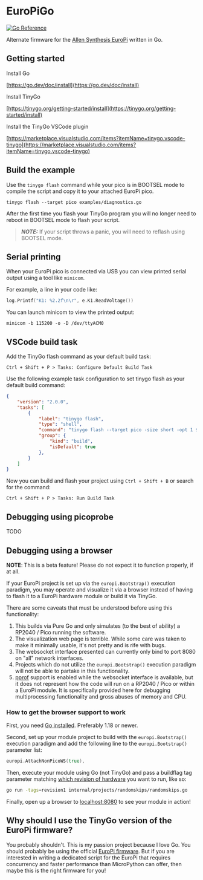 # EuroPiGo

[![Go Reference](https://pkg.go.dev/badge/github.com/awonak/EuroPiGo.svg)](https://pkg.go.dev/github.com/awonak/EuroPiGo)

Alternate firmware for the [Allen Synthesis EuroPi](https://github.com/Allen-Synthesis/EuroPi) written in Go.

## Getting started

Install Go

[https://go.dev/doc/install](https://go.dev/doc/install)

Install TinyGo

[https://tinygo.org/getting-started/install](https://tinygo.org/getting-started/install)

Install the TinyGo VSCode plugin

[https://marketplace.visualstudio.com/items?itemName=tinygo.vscode-tinygo](https://marketplace.visualstudio.com/items?itemName=tinygo.vscode-tinygo)

## Build the example

Use the `tinygo flash` command while your pico is in BOOTSEL mode to compile the script and copy it to your attached EuroPi pico.

```shell
tinygo flash --target pico examples/diagnostics.go
```

After the first time you flash your TinyGo program you will no longer need to reboot in BOOTSEL mode to flash your script.

> **_NOTE:_** If your script throws a panic, you will need to reflash using BOOTSEL mode.

## Serial printing

When your EuroPi pico is connected via USB you can view printed serial output using a tool like `minicom`.

For example, a line in your code like:

```go
log.Printf("K1: %2.2f\n\r", e.K1.ReadVoltage())
```

You can launch minicom to view the printed output:

```shell
minicom -b 115200 -o -D /dev/ttyACM0
```

## VSCode build task

Add the TinyGo flash command as your default build task:

```plaintext
Ctrl + Shift + P > Tasks: Configure Default Build Task
```

Use the following example task configuration to set tinygo flash as your default build command:

```json
{
    "version": "2.0.0",
    "tasks": [
        {
            "label": "tinygo flash",
            "type": "shell",
            "command": "tinygo flash --target pico -size short -opt 1 ${workspaceRoot}/examples",
            "group": {
                "kind": "build",
                "isDefault": true
            },
        }
    ]
}
```

Now you can build and flash your project using `Ctrl + Shift + B` or search for the command:

```plaintext
Ctrl + Shift + P > Tasks: Run Build Task
```

## Debugging using picoprobe

TODO

## Debugging using a browser

**NOTE**: This is a beta feature! Please do not expect it to function properly, if at all.

If your EuroPi project is set up via the `europi.Bootstrap()` execution paradigm, you may operate and visualize it via a browser instead of having to flash it to a EuroPi hardware module or build it via TinyGo.

There are some caveats that must be understood before using this functionality:
1. This builds via Pure Go and only simulates (to the best of ability) a RP2040 / Pico running the software.
1. The visualization web page is terrible. While some care was taken to make it minimally usable, it's not pretty and is rife with bugs.
1. The websocket interface presented can currently only bind to port 8080 on "all" network interfaces.
1. Projects which do not utilize the `europi.Bootstrap()` execution paradigm will not be able to partake in this functionality.
1. [pprof](https://github.com/google/pprof/blob/main/README.md) support is enabled while the websocket interface is available, but it does not represent how the code will run on a RP2040 / Pico or within a EuroPi module. It is specifically provided here for debugging multiprocessing functionality and gross abuses of memory and CPU. 

### How to get the browser support to work

First, you need [Go installed](https://go.dev/doc/install). Preferably 1.18 or newer.

Second, set up your module project to build with the `europi.Bootstrap()` execution paradigm and add the following line to the `europi.Bootstrap()` parameter list:

```go
europi.AttachNonPicoWS(true),
```

Then, execute your module using Go (not TinyGo) and pass a buildflag tag parameter matching [which revision of hardware](hardware/README.md#revision-list) you want to run, like so:

```bash
go run -tags=revision1 internal/projects/randomskips/randomskips.go
```

Finally, open up a browser to [localhost:8080](http://localhost:8080/) to see your module in action!

## Why should I use the TinyGo version of the EuroPi firmware?

You probably shouldn't. This is my passion project because I love Go. You should probably be using the official [EuroPi firmware](https://github.com/Allen-Synthesis/EuroPi). But if you are interested in writing a dedicated script for the EuroPi that requires concurrency and faster performance than MicroPython can offer, then maybe this is the right firmware for you!

